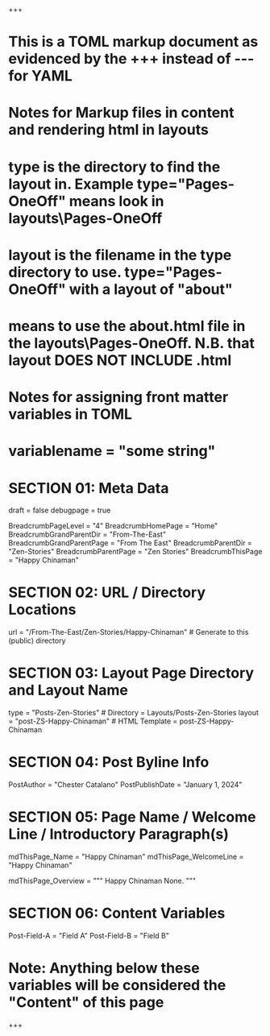 +++
# This is a TOML markup document as evidenced by the +++ instead of --- for YAML
# Notes for Markup files in content and rendering html in layouts
#    type is the directory to find the layout in. Example type="Pages-OneOff" means look in layouts\Pages-OneOff
#    layout is the filename in the type directory to use. type="Pages-OneOff" with a layout of "about"
#    means to use the about.html file in the layouts\Pages-OneOff. N.B. that layout DOES NOT INCLUDE .html
#
# Notes for assigning front matter variables in TOML
#    variablename = "some string"

# SECTION 01: Meta Data
draft = false
debugpage = true

BreadcrumbPageLevel = "4"
BreadcrumbHomePage  = "Home"
BreadcrumbGrandParentDir = "From-The-East"
BreadcrumbGrandParentPage = "From The East"
BreadcrumbParentDir = "Zen-Stories"
BreadcrumbParentPage = "Zen Stories"
BreadcrumbThisPage = "Happy Chinaman"

# SECTION 02: URL / Directory Locations
url = "/From-The-East/Zen-Stories/Happy-Chinaman"	# Generate to this (public) directory

# SECTION 03: Layout Page Directory and Layout Name
type = "Posts-Zen-Stories"	       # Directory = Layouts/Posts-Zen-Stories
layout = "post-ZS-Happy-Chinaman"    # HTML Template = post-ZS-Happy-Chinaman

# SECTION 04: Post Byline Info
PostAuthor = "Chester Catalano"
PostPublishDate = "January 1, 2024"

# SECTION 05: Page Name / Welcome Line / Introductory Paragraph(s)
mdThisPage_Name = "Happy Chinaman"
mdThisPage_WelcomeLine = "Happy Chinaman"

mdThisPage_Overview = """
   Happy Chinaman None.
"""
# SECTION 06: Content Variables
Post-Field-A = "Field A"
Post-Field-B = "Field B"

# Note: Anything below these variables will be considered the "Content" of this page

+++
